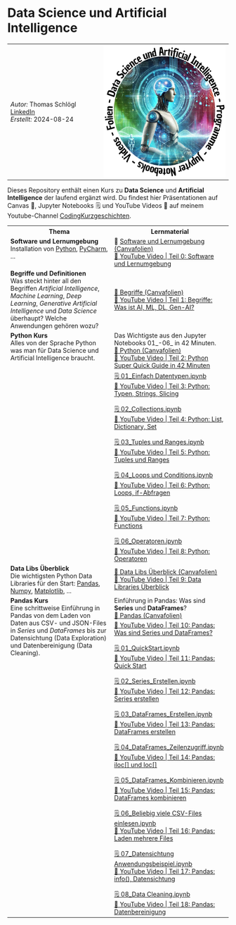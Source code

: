 # Data Science und Artificial Intelligence
<table>
  <tr>
    <td>
    <i>Autor:</i> Thomas Schlögl <a href="https://www.linkedin.com/in/thomas-schlögl/">LinkedIn</a><br>
    <i>Erstellt:</i> 2024-08-24
    </td>
    <td><img src="images/logoDSAI.png" alt="MarineGEO circle logo" style="height: 300px; width:300px;"/>
    </td>
  </tr>
</table>

Dieses Repository enthält einen Kurs zu **Data Science** und **Artificial Intelligence** der laufend ergänzt wird. Du findest hier Präsentationen auf Canvas 🎤, Jupyter Notebooks 🗒 und YouTube Videos 🔗 auf meinem Youtube-Channel [CodingKurzgeschichten](https://youtube.com/@CodingKurzgeschichten).

<table>
  <tr>
    <th>Thema</th>
    <th>Lernmaterial</th>
  </tr>
  <tr>
    <td valign="top"><b>Software und Lernumgebung</b><br> Installation von <a href="https://www.python.org/downloads">Python</a>, <a href="https://www.jetbrains.com/pycharm/download">PyCharm</a>, ...</td>
    <td>
    🎤
      <a href="https://www.canva.com/design/DAGMtvEwh6A/wapA1YDHLM06FeCp0SHMKA/view?utm_content=DAGMtvEwh6A&utm_campaign=designshare&utm_medium=link&utm_source=editor" target="_blank"> Software und Lernumgebung (Canvafolien)</a><br>
      <a href="https://youtu.be/Gz-l8I87ndM" target="_blank">🔗 YouTube Video | Teil 0: Software und Lernumgebung</a>
    </td>
  </tr>
  <tr>
    <td valign="top"><b>Begriffe und Definitionen</b><br>
    Was steckt hinter all den Begriffen <i>Artificial Intelligence</i>, <i>Machine Learning</i>, <i>Deep Learning</i>, <i>Generative Artificial Intelligence</i> und <i>Data Science</i> überhaupt? Welche Anwendungen gehören wozu?
    </td>
    <td>
      <a href="https://www.canva.com/design/DAGM7GHKd68/-sft0TEWq9abxvAlJQcjcw/view?utm_content=DAGM7GHKd68&utm_campaign=designshare&utm_medium=link&utm_source=editor" target="_blank">🎤 Begriffe (Canvafolien)</a><br>
      <a href="https://youtu.be/ycV9WJVrOkA" target="_blank">🔗 YouTube Video | Teil 1: Begriffe: Was ist AI, ML, DL, Gen-AI?</a>
    </td>
  </tr>
  <tr>
    <td rowspan="2" valign="top"><b>Python Kurs</b><br>
    Alles von der Sprache Python was man für Data Science und Artificial Intelligence braucht.</td>
    <td>
    Das Wichtigste aus den Jupyter Notebooks 01_-06_ in 42 Minuten.<br>
    <a href="https://www.canva.com/design/DAGM7iDO7TU/8-MSKTKNfVYJrkp1ASsvQg/view?utm_content=DAGM7iDO7TU&utm_campaign=designshare&utm_medium=link&utm_source=editor" target="_blank">🎤 Python (Canvafolien)</a><br>
    <a href="https://youtu.be/F6Tp5mCG_Kk" target="_blank">🔗 YouTube Video | Teil 2: Python Super Quick Guide in 42 Minuten</a>
    </td>
  </tr>
  <tr>
    </td>
    <td>
      <a href="https://github.com/slogslog/DataScienceAndArtificialIntelligence/blob/main/pythonKurs/01_Einfach%20Datentypen.ipynb" target="_blank">🗒️ 01_Einfach Datentypen.ipynb</a><br>
      <a href="https://youtu.be/h_Gj2CprRXQ" target="_blank">🔗 YouTube Video | Teil 3: Python: Typen, Strings, Slicing</a><br><br>
      <a href="https://github.com/slogslog/DataScienceAndArtificialIntelligence/blob/main/pythonKurs/02_Collections.ipynb" target="_blank">🗒️ 02_Collections.ipynb</a><br>
      <a href="https://youtu.be/Bhm6zlZDr6c" target="_blank">🔗 YouTube Video | Teil 4: Python: List, Dictionary, Set</a><br><br>
      <a href="https://github.com/slogslog/DataScienceAndArtificialIntelligence/blob/main/pythonKurs/03_Tuples%20und%20Ranges.ipynb" target="_blank">🗒️ 03_Tuples und Ranges.ipynb</a><br>
      <a href="https://youtu.be/-VanvMo2Kg0" target="_blank">🔗 YouTube Video | Teil 5: Python: Tuples und Ranges</a><br><br>
      <a href="https://github.com/slogslog/DataScienceAndArtificialIntelligence/blob/main/pythonKurs/04_Loops%20und%20Conditions.ipynb" target="_blank">🗒️ 04_Loops und Conditions.ipynb</a><br>
      <a href="https://youtu.be/OFCzD5R2xgs" target="_blank">🔗 YouTube Video | Teil 6: Python: Loops, if-Abfragen</a><br><br>
      <a href="https://github.com/slogslog/DataScienceAndArtificialIntelligence/blob/main/pythonKurs/05_Functions.ipynb" target="_blank">🗒️ 05_Functions.ipynb</a><br>
      <a href="https://youtu.be/ehh_Ie6Av_s" target="_blank">🔗 YouTube Video | Teil 7: Python: Functions</a><br><br>
      <a href="https://github.com/slogslog/DataScienceAndArtificialIntelligence/blob/main/pythonKurs/06_Operatoren.ipynb" target="_blank">🗒️ 06_Operatoren.ipynb</a><br>
      <a href="https://youtu.be/mQTSDXywZSQ" target="_blank">🔗 YouTube Video | Teil 8: Python: Operatoren</a>
  </tr>
  <tr>
    <td valign="top"><b>Data Libs Überblick</b><br>
    Die wichtigsten Python Data Libraries für den Start:
    <a href="https://pandas.pydata.org">Pandas</a>, <a href="https://numpy.org">Numpy</a>, <a href="https://matplotlib.org">Matplotlib</a>, ...</td>
    <td>
      <a href="https://www.canva.com/design/DAGM-IwjpcM/IhLDJasnYVdwl2CJkFeaGA/view?utm_content=DAGM-IwjpcM&utm_campaign=designshare&utm_medium=link&utm_source=editor" target="_blank">🎤 Data Libs Überblick (Canvafolien)</a><br>
      <a href="https://youtu.be/vhCPJKnW7fA" target="_blank">🔗 YouTube Video | Teil 9: Data Libraries Überblick</a>
    </td>
  </tr>
  <tr>
    <td rowspan="2" valign="top"><b>Pandas Kurs</b><br>
    Eine schrittweise Einführung in Pandas von dem Laden von Daten aus CSV- und JSON-Files in <i>Series</i> und <i>DataFrames</i> bis zur Datensichtung (Data Exploration) und Datenbereinigung (Data Cleaning).</td>
    <td>
    Einführung in Pandas: Was sind <b>Series</b> und <b>DataFrames</b>?<br>
    <a href="https://www.canva.com/design/DAGNX4xk7vk/IWvPne0974N9JGfK0jnGfA/view?utm_content=DAGNX4xk7vk&utm_campaign=designshare&utm_medium=link&utm_source=editor" target="_blank">🎤 Pandas (Canvafolien)</a><br>
    </td>
  </tr>
  <tr>
    <td>
      <a href="https://youtu.be/e1ZH-s_xRF4" target="_blank">🔗️ YouTube Video | Teil 10: Pandas: Was sind Series und DataFrames?</a><br><br>
      <a href="https://github.com/slogslog/DataScienceAndArtificialIntelligence/blob/main/pandasKurs/01_QuickStart.ipynb" target="_blank">🗒️ 01_QuickStart.ipynb</a><br>
      <a href="https://youtu.be/gNEqo2knPcM" target="_blank">🔗 YouTube Video | Teil 11: Pandas: Quick Start</a><br><br>
      <a href="https://github.com/slogslog/DataScienceAndArtificialIntelligence/blob/main/pandasKurs/02_Series_Erstellen.ipynb" target="_blank">🗒️  02_Series_Erstellen.ipynb</a><br>
      <a href="https://youtu.be/zt7xBAv420k" target="_blank">🔗 YouTube Video | Teil 12: Pandas: Series erstellen</a><br><br>
      <a href="https://github.com/slogslog/DataScienceAndArtificialIntelligence/blob/main/pandasKurs/03_DataFrames_Erstellen.ipynb" target="_blank">🗒️  03_DataFrames_Erstellen.ipynb</a><br>
      <a href="https://youtu.be/kCqkLc8YC9Q" target="_blank">🔗 YouTube Video | Teil 13: Pandas: DataFrames erstellen</a><br><br>
      <a href="https://github.com/slogslog/DataScienceAndArtificialIntelligence/blob/main/pandasKurs/04_DataFrames_Zeilenzugriff.ipynb" target="_blank">🗒️  04_DataFrames_Zeilenzugriff.ipynb</a><br>
      <a href="https://youtu.be/FOPv87rx7fo" target="_blank">🔗 YouTube Video | Teil 14: Pandas: iloc[] und loc[]</a><br><br>
      <a href="https://github.com/slogslog/DataScienceAndArtificialIntelligence/blob/main/pandasKurs/05_DataFrames_Kombinieren.ipynb" target="_blank">🗒️  05_DataFrames_Kombinieren.ipynb</a><br>
      <a href="https://youtu.be/1HjfPoqnoKA" target="_blank">🔗 YouTube Video | Teil 15: Pandas: DataFrames kombinieren</a><br><br>
      <a href="https://github.com/slogslog/DataScienceAndArtificialIntelligence/blob/main/pandasKurs/06_Beliebig%20viele%20CSV-Files%20einlesen.ipynb" target="_blank">🗒️  06_Beliebig viele CSV-Files einlesen.ipynb</a><br>
      <a href="https://youtu.be/cYOfNtrPbfE" target="_blank">🔗 YouTube Video | Teil 16: Pandas: Laden mehrere Files</a><br><br>
      <a href="https://github.com/slogslog/DataScienceAndArtificialIntelligence/blob/main/pandasKurs/07_Datensichtung%20Anwendungsbeispiel.ipynb" target="_blank">🗒️  07_Datensichtung Anwendungsbeispiel.ipynb</a><br>
      <a href="https://youtu.be/Kx3j1PNii2c" target="_blank">🔗 YouTube Video | Teil 17: Pandas: info(), Datensichtung</a><br><br>
      <a href="https://github.com/slogslog/DataScienceAndArtificialIntelligence/blob/main/pandasKurs/08_Data%20Cleaning.ipynb" target="_blank">🗒️ 08_Data Cleaning.ipynb</a><br>
      <a href="https://youtu.be/tL5H2r0m2xI" target="_blank">🔗 YouTube Video | Teil 18: Pandas: Datenbereinigung</a>
    </td>
  </tr>
</table>
